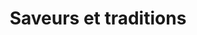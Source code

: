 ---
title: "Saveurs et traditions"
url: /belmont-de-la-loire/saveurs-et-traditions/
shop: boulangerie
---